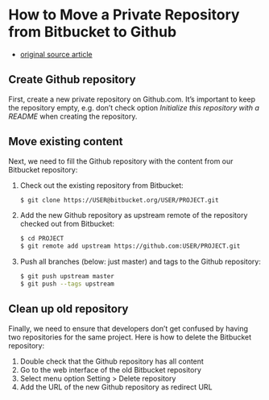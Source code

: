 # How to Move a Private Repository from Bitbucket to Github

- [original source article](https://medium.com/collaborne-engineering/how-to-migrate-a-private-repository-from-bitbucket-to-github-6cddedd5d73#.isttw4eok)

## Create Github repository

First, create a new private repository on Github.com. It’s important to keep the repository empty, e.g. don’t check option _Initialize this repository with a README_ when creating the repository.

## Move existing content

Next, we need to fill the Github repository with the content from our Bitbucket repository:

1. Check out the existing repository from Bitbucket:
    ```bash
    $ git clone https://USER@bitbucket.org/USER/PROJECT.git
    ```

1. Add the new Github repository as upstream remote of the repository checked out from Bitbucket:
    ```bash
    $ cd PROJECT
    $ git remote add upstream https://github.com:USER/PROJECT.git
    ```

1. Push all branches (below: just master) and tags to the Github repository:
    ```bash
    $ git push upstream master
    $ git push --tags upstream
    ```

## Clean up old repository

Finally, we need to ensure that developers don’t get confused by having two repositories for the same project. Here is how to delete the Bitbucket repository:

1. Double check that the Github repository has all content
1. Go to the web interface of the old Bitbucket repository
1. Select menu option Setting > Delete repository
1. Add the URL of the new Github repository as redirect URL
